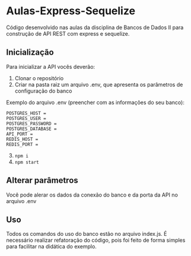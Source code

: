 # Aulas-Express-Sequelize

Código desenvolvido nas aulas da disciplina de Bancos de Dados II para construção de API REST com express e sequelize.

## Inicialização
Para inicializar a API vocês deverão:
1. Clonar o repositório
2. Criar na pasta raiz um arquivo .env, que apresenta os parâmetros de configuração do banco

Exemplo do arquivo .env (preencher com as informações do seu banco):
```
POSTGRES_HOST = 
POSTGRES_USER = 
POSTGRES_PASSWORD = 
POSTGRES_DATABASE = 
API_PORT =  
REDIS_HOST = 
REDIS_PORT = 
```

3. ```npm i```
4. ```npm start```

## Alterar parâmetros
Você pode alerar os dados da conexão do banco e da porta da API no arquivo .env

## Uso
Todos os comandos do uso do banco estão no arquivo index.js. É necessário realizar refatoração do código, pois foi feito de forma simples para facilitar na didática do exemplo.